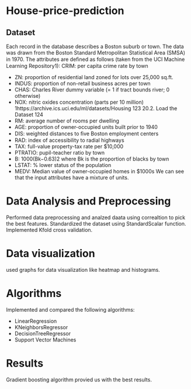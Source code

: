 # House-price-prediction
## Dataset
Each record in the database describes a Boston suburb or town. The data was drawn from the Boston Standard Metropolitan Statistical Area (SMSA) in 1970. The attributes are deﬁned as follows (taken from the UCI Machine Learning Repository1): 
CRIM: per capita crime rate by town 
  - ZN: proportion of residential land zoned for lots over 25,000 sq.ft. 
  - INDUS: proportion of non-retail business acres per town 
  - CHAS: Charles River dummy variable (= 1 if tract bounds river; 0 otherwise) 
  - NOX: nitric oxides concentration (parts per 10 million) 1https://archive.ics.uci.edu/ml/datasets/Housing 123 20.2. Load the Dataset 124 
  - RM: average number of rooms per dwelling 
  - AGE: proportion of owner-occupied units built prior to 1940 
  - DIS: weighted distances to ﬁve Boston employment centers 
  - RAD: index of accessibility to radial highways 
  - TAX: full-value property-tax rate per $10,000 
  - PTRATIO: pupil-teacher ratio by town 
  - B: 1000(Bk−0.63)2 where Bk is the proportion of blacks by town 
  - LSTAT: % lower status of the population 
  - MEDV: Median value of owner-occupied homes in $1000s We can see that the input attributes have a mixture of units.
# Data Analysis and Preprocessing
Performed data preprocessing and analzed daata using correaltion to pick the best features. Standardized the dataset using StandardScalar function.
Implemented Kfold cross validation.
# Data visualization
used graphs for data visualization like heatmap and histograms.
# Algorithms
Implemented and compared the following algorithms:
  - LinearRegression
  - KNeighborsRegressor
  - DecisionTreeRegressor
  - Support Vector Machines
# Results
Gradient boosting algorithm provied us with the best results.

